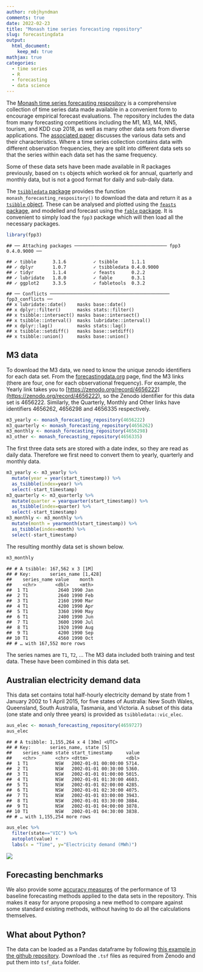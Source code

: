 ```yaml
---
author: robjhyndman
comments: true
date: 2022-02-23
title: "Monash time series forecasting repository"
slug: forecastingdata
output: 
  html_document:
    keep_md: true
mathjax: true
categories:
  - time series
  - R
  - forecasting
  - data science
---
```




The [Monash time series forecasting respository](https://forecastingdata.org) is a comprehensive collection of time series data made available in a convenient form to encourage empirical forecast evaluations. The repository includes the data from many forecasting competitions including the M1, M3, M4, NN5, tourism, and KDD cup 2018, as well as many other data sets from diverse applications. The [associated paper](https://robjhyndman.com/publications/monash-forecasting-data/) discusses the various data sets and their characteristics. Where a time series collection contains data with different observation frequencies, they are split into different data sets so that the series within each data set has the same frequency.

Some of these data sets have been made available in R packages previously, based on `ts` objects which worked ok for annual, quarterly and monthly data, but is not a good format for daily and sub-daily data.

The [`tsibbledata` package](https://tsibbledata.tidyverts.org) provides the function `monash_forecasting_respository()` to download the data and return it as a [`tsibble` object](https://tsibble.tidyverts.org/articles/intro-tsibble.html). These can be analysed and plotted using the [`feasts` package](https://feasts.tidyverts.org), and modelled and forecast using the [`fable` package](https://fable.tidyverts.org). It is convenient to simply load the `fpp3` package which will then load all the necessary packages.


```r
library(fpp3)
```

```
## ── Attaching packages ────────────────────────────────── fpp3 0.4.0.9000 ──
```

```
## ✓ tibble      3.1.6          ✓ tsibble     1.1.1     
## ✓ dplyr       1.0.7          ✓ tsibbledata 0.4.0.9000
## ✓ tidyr       1.1.4          ✓ feasts      0.2.2     
## ✓ lubridate   1.8.0          ✓ fable       0.3.1     
## ✓ ggplot2     3.3.5          ✓ fabletools  0.3.2
```

```
## ── Conflicts ──────────────────────────────────────────── fpp3_conflicts ──
## x lubridate::date()    masks base::date()
## x dplyr::filter()      masks stats::filter()
## x tsibble::intersect() masks base::intersect()
## x tsibble::interval()  masks lubridate::interval()
## x dplyr::lag()         masks stats::lag()
## x tsibble::setdiff()   masks base::setdiff()
## x tsibble::union()     masks base::union()
```

## M3 data

To download the M3 data, we need to know the unique zenodo identifiers for each data set. From the [forecastingdata.org](https://forecastingdata.org) page, find the M3 links (there are four, one for each observational frequency). For example, the Yearly link takes you to [https://zenodo.org/record/4656222](https://zenodo.org/record/4656222), so the Zenodo identifier for this data set is 4656222. Similarly, the Quarterly, Monthly and Other links have identifiers 4656262, 4656298 and 4656335 respectively. 


```r
m3_yearly <- monash_forecasting_repository(4656222)
m3_quarterly <- monash_forecasting_repository(4656262)
m3_monthly <- monash_forecasting_repository(4656298)
m3_other <- monash_forecasting_repository(4656335)
```

The first three data sets are stored with a date index, so they are read as daily data. Therefore we first need to convert them to yearly, quarterly and monthly data.


```r
m3_yearly <- m3_yearly %>%
  mutate(year = year(start_timestamp)) %>%
  as_tsibble(index=year) %>%
  select(-start_timestamp)
m3_quarterly <- m3_quarterly %>%
  mutate(quarter = yearquarter(start_timestamp)) %>%
  as_tsibble(index=quarter) %>%
  select(-start_timestamp)
m3_monthly <- m3_monthly %>%
  mutate(month = yearmonth(start_timestamp)) %>%
  as_tsibble(index=month) %>%
  select(-start_timestamp)
```

The resulting monthly data set is shown below.


```r
m3_monthly
```

```
## # A tsibble: 167,562 x 3 [1M]
## # Key:       series_name [1,428]
##    series_name value    month
##    <chr>       <dbl>    <mth>
##  1 T1           2640 1990 Jan
##  2 T1           2640 1990 Feb
##  3 T1           2160 1990 Mar
##  4 T1           4200 1990 Apr
##  5 T1           3360 1990 May
##  6 T1           2400 1990 Jun
##  7 T1           3600 1990 Jul
##  8 T1           1920 1990 Aug
##  9 T1           4200 1990 Sep
## 10 T1           4560 1990 Oct
## # … with 167,552 more rows
```

The series names are `T1`, `T2`, ... The M3 data included both training and test data. These have been combined in this data set.

## Australian electricity demand data

This data set contains total half-hourly electricity demand by state from 1 January 2002 to 1 April 2015, for five states of Australia: New South Wales, Queensland, South Australia, Tasmania, and Victoria. A subset of this data (one state and only three years) is provided as `tsibbledata::vic_elec`.


```r
aus_elec <- monash_forecasting_repository(4659727)
aus_elec
```

```
## # A tsibble: 1,155,264 x 4 [30m] <UTC>
## # Key:       series_name, state [5]
##    series_name state start_timestamp     value
##    <chr>       <chr> <dttm>              <dbl>
##  1 T1          NSW   2002-01-01 00:00:00 5714.
##  2 T1          NSW   2002-01-01 00:30:00 5360.
##  3 T1          NSW   2002-01-01 01:00:00 5015.
##  4 T1          NSW   2002-01-01 01:30:00 4603.
##  5 T1          NSW   2002-01-01 02:00:00 4285.
##  6 T1          NSW   2002-01-01 02:30:00 4075.
##  7 T1          NSW   2002-01-01 03:00:00 3943.
##  8 T1          NSW   2002-01-01 03:30:00 3884.
##  9 T1          NSW   2002-01-01 04:00:00 3878.
## 10 T1          NSW   2002-01-01 04:30:00 3838.
## # … with 1,155,254 more rows
```


```r
aus_elec %>% 
  filter(state=="VIC") %>%
  autoplot(value) +
  labs(x = "Time", y="Electricity demand (MWh)")
```

![](2022-02-forecastdata_files/figure-html/auselec_plot-1.png)<!-- -->

## Forecasting benchmarks

We also provide some [accuracy measures](https://forecastingdata.org/#results) of the performance of 13 baseline forecasting methods applied to the data sets in the repository. This makes it easy for anyone proposing a new method to compare against some standard existing methods, without having to do all the calculations themselves.

## What about Python?

The data can be loaded as a Pandas dataframe by following [this example in the github repository](https://github.com/rakshitha123/TSForecasting/blob/master/utils/data_loader.R). Download the `.tsf` files as required from Zenodo and put them into `tsf_data` folder.
